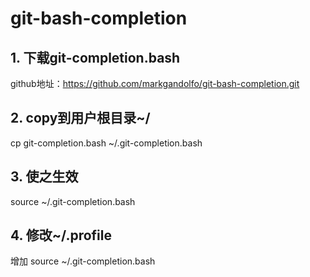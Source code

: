 # git-bash-completion

## 1. 下载git-completion.bash
github地址：https://github.com/markgandolfo/git-bash-completion.git


## 2. copy到用户根目录~/
cp git-completion.bash ~/.git-completion.bash

## 3. 使之生效
source ~/.git-completion.bash

## 4. 修改~/.profile
增加
source ~/.git-completion.bash

